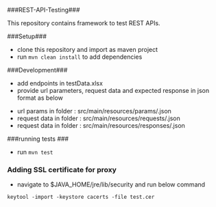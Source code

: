 ###REST-API-Testing###

This repository contains framework to test REST APIs.

###Setup###
* clone this repository and import as maven project
* run ```mvn clean install``` to add dependencies


###Development###
* add endpoints in testData.xlsx
* provide url parameters, request data  and expected response in json format as below 
- url params in folder : src/main/resources/params/<any unique file name>.json
- request data in folder : src/main/resources/requests/<any unique file name>.json
- request data in folder : src/main/resources/responses/<any unique file name>.json

###running tests ###
* run ```mvn test```

### Adding SSL certificate for proxy ####
- navigate to $JAVA_HOME/jre/lib/security and run below command
```
keytool -import -keystore cacerts -file test.cer
```


